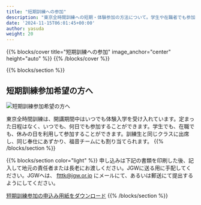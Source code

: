 ```yaml
---
title: "短期訓練への参加"
description: "東京全時間訓練への短期・体験参加の方法について。学生や在職者でも参加可能な短期訓練の詳細を説明します。"
date: '2024-11-15T06:01:45+00:00'
author: yasuda
weight: 20
---
```


{{% blocks/cover title="短期訓練への参加" image_anchor="center" height="auto" %}}
{{% /blocks/cover %}}

{{% blocks/section %}}
## 短期訓練参加希望の方へ

![短期訓練参加希望の方へ](/wp-content/uploads/f647907efee133741941e6df4f512c04.webp)

東京全時間訓練は、開講期間中はいつでも体験入学を受け入れています。定まった日程はなく、いつでも、何日でも参加することができます。学生でも、在職でも、休みの日を利用して参加することができます。訓練生と同じクラスに出席し、同じ奉仕にあずかり、福音チームにも割り当てられます。
{{% /blocks/section %}}

{{% blocks/section color="light" %}}
申し込みは下記の書類を印刷した後、記入して地元の責任者または長老にお渡しください。JGWに送る用に手配してください。JGWへは、 [ftttk@jgw.or.jp](mailto:ftttk@jgw.or.jp) にメールにて、あるいは郵送にて提出するようにしてください。

[短期訓練参加の申込み用紙をダウンロード](/wp-content/uploads/ftttk_short_term_application.doc)
{{% /blocks/section %}}
